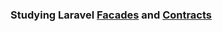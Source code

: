 ### Studying Laravel [Facades](https://laravel.com/docs/6.x/facades) and [Contracts](https://laravel.com/docs/6.x/contracts)
